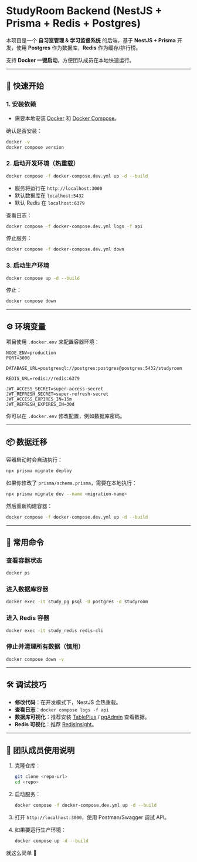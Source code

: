 # StudyRoom Backend (NestJS + Prisma + Redis + Postgres)

本项目是一个 **自习室管理 & 学习监督系统** 的后端，基于 **NestJS + Prisma** 开发，使用 **Postgres** 作为数据库，**Redis** 作为缓存/排行榜。

支持 **Docker 一键启动**，方便团队成员在本地快速运行。

---

## 🚀 快速开始

### 1. 安装依赖
- 需要本地安装 [Docker](https://docs.docker.com/get-docker/) 和 [Docker Compose](https://docs.docker.com/compose/)。

确认是否安装：
```bash
docker -v
docker compose version
```

### 2. 启动开发环境（热重载）
```bash
docker compose -f docker-compose.dev.yml up -d --build
```

- 服务将运行在 `http://localhost:3000`
- 默认数据库在 `localhost:5432`
- 默认 Redis 在 `localhost:6379`

查看日志：
```bash
docker compose -f docker-compose.dev.yml logs -f api
```

停止服务：
```bash
docker compose -f docker-compose.dev.yml down
```

### 3. 启动生产环境
```bash
docker compose up -d --build
```

停止：
```bash
docker compose down
```

---

## ⚙️ 环境变量

项目使用 `.docker.env` 来配置容器环境：

```env
NODE_ENV=production
PORT=3000

DATABASE_URL=postgresql://postgres:postgres@postgres:5432/studyroom

REDIS_URL=redis://redis:6379

JWT_ACCESS_SECRET=super-access-secret
JWT_REFRESH_SECRET=super-refresh-secret
JWT_ACCESS_EXPIRES_IN=15m
JWT_REFRESH_EXPIRES_IN=30d
```

你可以在 `.docker.env` 修改配置，例如数据库密码。

---

## 📦 数据迁移

容器启动时会自动执行：
```bash
npx prisma migrate deploy
```

如果你修改了 `prisma/schema.prisma`，需要在本地执行：
```bash
npx prisma migrate dev --name <migration-name>
```

然后重新构建容器：
```bash
docker compose -f docker-compose.dev.yml up -d --build
```

---

## 📖 常用命令

### 查看容器状态
```bash
docker ps
```

### 进入数据库容器
```bash
docker exec -it study_pg psql -U postgres -d studyroom
```

### 进入 Redis 容器
```bash
docker exec -it study_redis redis-cli
```

### 停止并清理所有数据（慎用）
```bash
docker compose down -v
```

---

## 🛠️ 调试技巧

- **修改代码**：在开发模式下，NestJS 会热重载。
- **查看日志**：`docker compose logs -f api`
- **数据库可视化**：推荐安装 [TablePlus](https://tableplus.com/) / [pgAdmin](https://www.pgadmin.org/) 查看数据。
- **Redis 可视化**：推荐 [RedisInsight](https://redis.com/redis-enterprise/redis-insight/)。

---

## 👥 团队成员使用说明

1. 克隆仓库：
   ```bash
   git clone <repo-url>
   cd <repo>
   ```

2. 启动服务：
   ```bash
   docker compose -f docker-compose.dev.yml up -d --build
   ```

3. 打开 `http://localhost:3000`，使用 Postman/Swagger 调试 API。

4. 如果要运行生产环境：
   ```bash
   docker compose up -d --build
   ```

就这么简单 🚀
